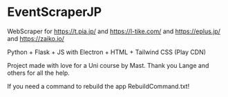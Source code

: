 # EventScraperJP
WebScraper for https://t.pia.jp/ and https://l-tike.com/ and https://eplus.jp/ and https://zaiko.io/


Python + Flask + JS with Electron + HTML + Tailwind CSS (Play CDN)

Project made with love for a Uni course by Mast.
Thank you Lange and others for all the help.

If you need a command to rebuild the app RebuildCommand.txt! 
